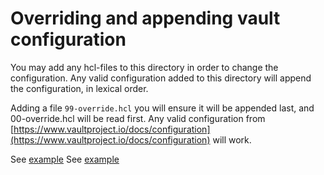 # Overriding and appending vault configuration

You may add any hcl-files to this directory in order to change the configuration.
Any valid configuration added to this directory will append the configuration, in lexical order.

Adding a file `99-override.hcl` you will ensure it will be appended last, and 00-override.hcl will be read first.
Any valid configuration from [https://www.vaultproject.io/docs/configuration](https://www.vaultproject.io/docs/configuration) will work.

See [example](../../../../test_example/dev/vagrant/conf/vault/99-override.hcl)
See [example](../../../../template_example/dev/vagrant/conf/vault/99-override.hcl)
